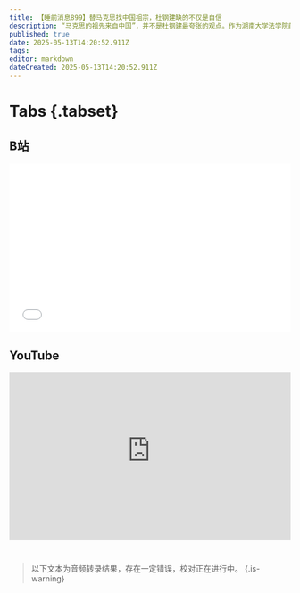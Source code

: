 ```yaml
---
title: 【睡前消息899】替马克思找中国祖宗，杜钢建缺的不仅是自信
description: “马克思的祖先来自中国”，并不是杜钢建最夸张的观点。作为湖南大学法学院前院长，国家行政学院前教授，他出版了：《文明源头与大同世界》。第一章标题是“白人源于中国”，第四章“古希腊人来自中国”，后面还论证日耳曼人和高卢人来自中国。这给我们提供了一个机会，观察中国学术圈顶层的知识结构。
published: true
date: 2025-05-13T14:20:52.911Z
tags: 
editor: markdown
dateCreated: 2025-05-13T14:20:52.911Z
---
```


# Tabs {.tabset}
## B站
<div style="position: relative; padding: 30% 45%;">
<iframe style="position: absolute; width: 100%; height: 100%; left: 0; top: 0;" src="//player.bilibili.com/player.html?&bvid=BV1Q5EFzmEfi&page=1&as_wide=1&high_quality=1&danmaku=1&autoplay=0" scrolling="no" border="0" frameborder="no" framespacing="0" allowfullscreen="true"></iframe>
</div>

<!--  睡前消息的西瓜视频账号仍处于禁言状态，暂时将其从模板中注释
## 西瓜视频
<div style="position: relative; padding: 30% 45%;">
<iframe style="position: absolute; top: 50%; left: 50%; transform: translate(-50%, -50%); width: 80%; height: 100%;" frameborder="0" src="https://www.ixigua.com/iframe/西瓜视频ID?autoplay=0" referrerpolicy="unsafe-url" allowfullscreen></iframe>
</div>
-->

## YouTube
<div style="position: relative; padding: 30% 45%;">
<iframe style="position: absolute; top: 0; left: 0; width: 100%; height: 100%;" src="https://www.youtube-nocookie.com/embed/YouTubeVID" title="YouTube video player" frameborder="0" allow="accelerometer; autoplay; clipboard-write; encrypted-media; gyroscope; picture-in-picture" allowfullscreen="true"></iframe>
</div>
  
# 

> 以下文本为音频转录结果，存在一定错误，校对正在进行中。
{.is-warning}

